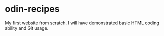 # odin-recipes

My first website from scratch. I will have demonstrated basic
HTML coding ability and Git usage.